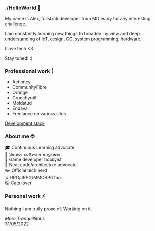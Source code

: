 ### ./HelloWorld 👋

My name is Alex, fullstack developer from MD ready for any interesting challenge.

I am constantly learning new things to broaden my view and deep understanding of IoT, design, CG, system programming, hardware.

I love tech <3

Stay tuned! :)

### Professional work 💼
* Actioncy
* CommunityFibre
* Orange
* Crunchyroll
* Moldstud
* Endava
* Freelance on various sites 

[Development stack](https://github.com/one-thunder/one-thunder/blob/master/DevelopmentStack.md)

### About me 🤓

🎓 Continuous Learning advocate  
🚀 Senior software engineer  
👾 Game developer hobbyist  
🙈 Neat code/architecture advocate  
👓 Official tech nerd  
⚔  RPG/JRPG/MMORPG fan  
🐱 Cats lover  

### Personal work ⚡

Nothing I am trully proud of. Working on it.

*Mare Tranquillitatis*  
31/05/2022  
